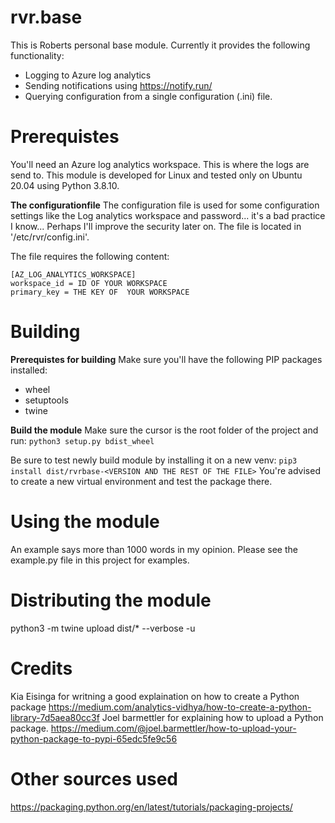 # rvr.base
This is Roberts personal base module. Currently it provides the following functionality:
- Logging to Azure log analytics
- Sending notifications using https://notify.run/
- Querying configuration from a single configuration (.ini) file.


# Prerequistes
You'll need an Azure log analytics workspace. This is where the logs are send to.
This module is developed for Linux and tested only on Ubuntu 20.04 using Python 3.8.10.

**The configurationfile**
The configuration file is used for some configuration settings like the Log analytics workspace and password... it's a bad practice I know... Perhaps I'll improve the security later on. The file is located in '/etc/rvr/config.ini'.

The file requires the following content:
```
[AZ_LOG_ANALYTICS_WORKSPACE]
workspace_id = ID OF YOUR WORKSPACE
primary_key = THE KEY OF  YOUR WORKSPACE
``` 

# Building
**Prerequistes for building**
Make sure you'll have the following PIP packages installed:
- wheel
- setuptools
- twine

**Build the module**
Make sure the cursor is the root folder of the project and run:
`python3 setup.py bdist_wheel`

Be sure to test newly build module by installing it on a new venv:
`pip3 install dist/rvrbase-<VERSION AND THE REST OF THE FILE>`
You're advised to create a new virtual environment and test the package there.


# Using the module
An example says more than 1000 words in my opinion. Please see the example.py file in this project for examples.

# Distributing the module
python3 -m twine upload dist/* --verbose -u <PyPi username>

# Credits
Kia Eisinga for writning a good explaination on how to create a Python package
https://medium.com/analytics-vidhya/how-to-create-a-python-library-7d5aea80cc3f
Joel barmettler for explaining how to upload a Python package.
https://medium.com/@joel.barmettler/how-to-upload-your-python-package-to-pypi-65edc5fe9c56

# Other sources used
https://packaging.python.org/en/latest/tutorials/packaging-projects/
